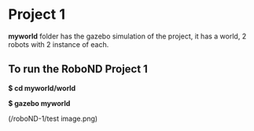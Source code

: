 # Project 1

**myworld** folder has the gazebo simulation of the project, it has a world, 2 robots with 2 instance of each. 

## To run the RoboND Project 1

**$ cd myworld/world**

**$ gazebo myworld**


(/roboND-1/test image.png)
